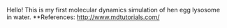 Hello!
This is my first molecular dynamics simulation of hen egg lysosome in water.
**References: http://www.mdtutorials.com/

